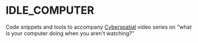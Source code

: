 # IDLE_COMPUTER

Code snippets and tools to accompany [Cyberspatial](https://www.youtube.com/@Cyberspatial) video series on "what is your computer doing when you aren't watching?"
